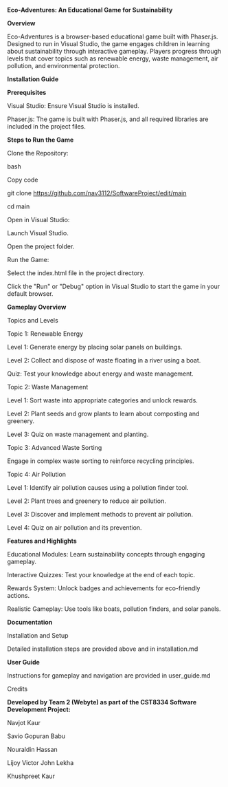 **Eco-Adventures: An Educational Game for Sustainability**

**Overview**

Eco-Adventures is a browser-based educational game built with Phaser.js. Designed to run in Visual Studio, the game engages children in learning about sustainability through interactive gameplay. Players progress through levels that cover topics such as renewable energy, waste management, air pollution, and environmental protection.

**Installation Guide**

**Prerequisites**

Visual Studio: Ensure Visual Studio is installed.

Phaser.js: The game is built with Phaser.js, and all required libraries are included in the project files.

**Steps to Run the Game**

Clone the Repository:

bash

Copy code

git clone https://github.com/nav3112/SoftwareProject/edit/main

cd main

Open in Visual Studio:

Launch Visual Studio.

Open the project folder.

Run the Game:

Select the index.html file in the project directory.

Click the "Run" or "Debug" option in Visual Studio to start the game in your default browser.

**Gameplay Overview**

Topics and Levels

Topic 1: Renewable Energy

Level 1: Generate energy by placing solar panels on buildings.

Level 2: Collect and dispose of waste floating in a river using a boat.

Quiz: Test your knowledge about energy and waste management.

Topic 2: Waste Management

Level 1: Sort waste into appropriate categories and unlock rewards.

Level 2: Plant seeds and grow plants to learn about composting and greenery.

Level 3: Quiz on waste management and planting.

Topic 3: Advanced Waste Sorting

Engage in complex waste sorting to reinforce recycling principles.

Topic 4: Air Pollution

Level 1: Identify air pollution causes using a pollution finder tool.

Level 2: Plant trees and greenery to reduce air pollution.

Level 3: Discover and implement methods to prevent air pollution.

Level 4: Quiz on air pollution and its prevention.

**Features and Highlights**

Educational Modules: Learn sustainability concepts through engaging gameplay.

Interactive Quizzes: Test your knowledge at the end of each topic.

Rewards System: Unlock badges and achievements for eco-friendly actions.

Realistic Gameplay: Use tools like boats, pollution finders, and solar panels.

**Documentation**

Installation and Setup

Detailed installation steps are provided above and in installation.md

**User Guide**

Instructions for gameplay and navigation are provided in user_guide.md

Credits

**Developed by Team 2 (Webyte) as part of the CST8334 Software Development Project:**

Navjot Kaur

Savio Gopuran Babu

Nouraldin Hassan

Lijoy Victor John Lekha

Khushpreet Kaur
